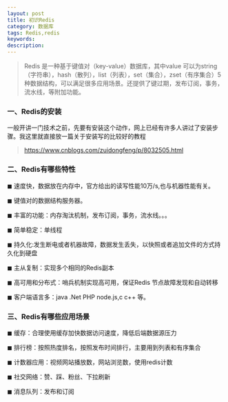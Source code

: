 ```yaml
---
layout: post
title: 初识Redis
category: 数据库
tags: Redis,redis
keywords: 
description:
---
```




>  Redis 是一种基于键值对（key-value）数据库，其中value 可以为string（字符串），hash（散列），list（列表），set（集合），zset（有序集合）5种数据结构，可以满足很多应用场景。还提供了键过期，发布订阅，事务，流水线，等附加功能。

### 一、Redis的安装

一般开讲一门技术之前，先要有安装这个动作，网上已经有许多人讲过了安装步骤。我这里就直接放一篇关于安装写的比较好的教程

> https://www.cnblogs.com/zuidongfeng/p/8032505.html


### 二、Redis有哪些特性

 &#x25FC; 速度快，数据放在内存中，官方给出的读写性能10万/s,也与机器性能有关。
 
 &#x25FC; 键值对的数据结构服务器。
 
 &#x25FC; 丰富的功能：内存淘汰机制，发布订阅，事务，流水线。。。
 
 &#x25FC; 简单稳定：单线程
 
 &#x25FC; 持久化:发生断电或者机器故障，数据发生丢失，以快照或者追加文件的方式持久化到硬盘
 
 &#x25FC; 主从复制：实现多个相同的Redis副本
 
 &#x25FC; 高可用和分布式：哨兵机制实现高可用，保证Redis 节点故障发现和自动转移
 
 &#x25FC; 客户端语言多：java .Net PHP node.js,c c++ 等。
 
 
### 三、Redis有哪些应用场景
 
&#x25FC; 缓存：合理使用缓存加快数据访问速度，降低后端数据源压力

&#x25FC; 排行榜：按照热度排名，按照发布时间排行，主要用到列表和有序集合

&#x25FC; 计数器应用：视频网站播放数，网站浏览数，使用redis计数

&#x25FC; 社交网络：赞、踩、粉丝、下拉刷新

&#x25FC; 消息队列：发布和订阅


